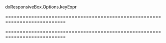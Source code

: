 <!--id-->dxResponsiveBox.Options.keyExpr<!--/id-->
===========================================================================
<!--hidden--><!--/hidden-->
===========================================================================


